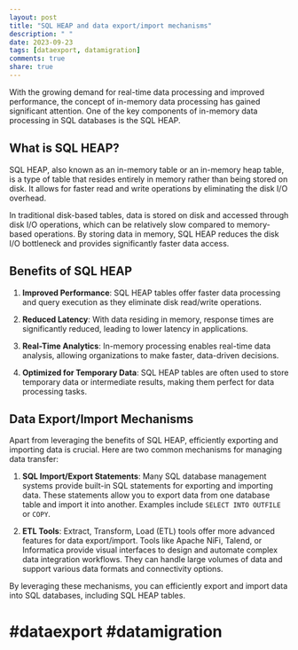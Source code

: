 ```yaml
---
layout: post
title: "SQL HEAP and data export/import mechanisms"
description: " "
date: 2023-09-23
tags: [dataexport, datamigration]
comments: true
share: true
---
```


With the growing demand for real-time data processing and improved performance, the concept of in-memory data processing has gained significant attention. One of the key components of in-memory data processing in SQL databases is the SQL HEAP.

## What is SQL HEAP?

SQL HEAP, also known as an in-memory table or an in-memory heap table, is a type of table that resides entirely in memory rather than being stored on disk. It allows for faster read and write operations by eliminating the disk I/O overhead.

In traditional disk-based tables, data is stored on disk and accessed through disk I/O operations, which can be relatively slow compared to memory-based operations. By storing data in memory, SQL HEAP reduces the disk I/O bottleneck and provides significantly faster data access.

## Benefits of SQL HEAP

1. **Improved Performance**: SQL HEAP tables offer faster data processing and query execution as they eliminate disk read/write operations.

2. **Reduced Latency**: With data residing in memory, response times are significantly reduced, leading to lower latency in applications.

3. **Real-Time Analytics**: In-memory processing enables real-time data analysis, allowing organizations to make faster, data-driven decisions.

4. **Optimized for Temporary Data**: SQL HEAP tables are often used to store temporary data or intermediate results, making them perfect for data processing tasks.

## Data Export/Import Mechanisms

Apart from leveraging the benefits of SQL HEAP, efficiently exporting and importing data is crucial. Here are two common mechanisms for managing data transfer:

1. **SQL Import/Export Statements**: Many SQL database management systems provide built-in SQL statements for exporting and importing data. These statements allow you to export data from one database table and import it into another. Examples include `SELECT INTO OUTFILE` or `COPY`.

2. **ETL Tools**: Extract, Transform, Load (ETL) tools offer more advanced features for data export/import. Tools like Apache NiFi, Talend, or Informatica provide visual interfaces to design and automate complex data integration workflows. They can handle large volumes of data and support various data formats and connectivity options.

By leveraging these mechanisms, you can efficiently export and import data into SQL databases, including SQL HEAP tables.

# #dataexport #datamigration